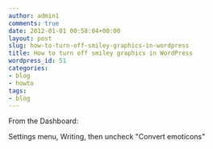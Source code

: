 ```yaml
---
author: admin1
comments: true
date: 2012-01-01 00:58:04+00:00
layout: post
slug: how-to-turn-off-smiley-graphics-in-wordpress
title: How to turn off smiley graphics in WordPress
wordpress_id: 51
categories:
- blog
- howto
tags:
- blog
---
```


From the Dashboard:

Settings menu, Writing, then uncheck "Convert emoticons"
